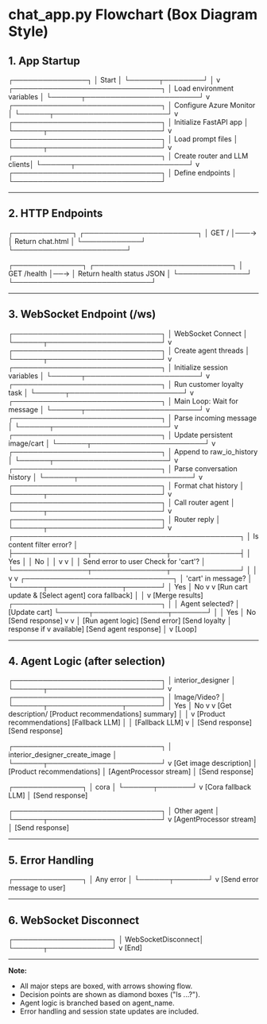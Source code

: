 # chat_app.py Flowchart (Box Diagram Style)

## 1. App Startup

┌───────────────┐
│   Start       │
└──────┬────────┘
       │
       v
┌──────────────────────────────┐
│ Load environment variables   │
└──────┬───────────────────────┘
       v
┌──────────────────────────────┐
│ Configure Azure Monitor      │
└──────┬───────────────────────┘
       v
┌──────────────────────────────┐
│ Initialize FastAPI app       │
└──────┬───────────────────────┘
       v
┌──────────────────────────────┐
│ Load prompt files            │
└──────┬───────────────────────┘
       v
┌──────────────────────────────┐
│ Create router and LLM clients│
└──────┬───────────────────────┘
       v
┌──────────────────────────────┐
│ Define endpoints             │
└──────────────────────────────┘

---

## 2. HTTP Endpoints

┌────────────┐      ┌───────────────────────┐
│  GET /     │───→  │ Return chat.html      │
└────────────┘      └───────────────────────┘

┌──────────────┐    ┌────────────────────────────┐
│  GET /health │──→ │ Return health status JSON  │
└──────────────┘    └────────────────────────────┘

---

## 3. WebSocket Endpoint (/ws)

┌──────────────────────────────┐
│ WebSocket Connect            │
└──────┬───────────────────────┘
       v
┌──────────────────────────────┐
│ Create agent threads         │
└──────┬───────────────────────┘
       v
┌──────────────────────────────┐
│ Initialize session variables │
└──────┬───────────────────────┘
       v
┌──────────────────────────────┐
│ Run customer loyalty task    │
└──────┬───────────────────────┘
       v
┌──────────────────────────────┐
│ Main Loop: Wait for message  │
└──────┬───────────────────────┘
       v
┌──────────────────────────────┐
│ Parse incoming message       │
└──────┬───────────────────────┘
       v
┌──────────────────────────────┐
│ Update persistent image/cart │
└──────┬───────────────────────┘
       v
┌──────────────────────────────┐
│ Append to raw_io_history     │
└──────┬───────────────────────┘
       v
┌──────────────────────────────┐
│ Parse conversation history   │
└──────┬───────────────────────┘
       v
┌──────────────────────────────┐
│ Format chat history          │
└──────┬───────────────────────┘
       v
┌──────────────────────────────┐
│ Call router agent            │
└──────┬───────────────────────┘
       v
┌──────────────────────────────┐
│ Router reply                 │
└──────┬───────────────────────┘
       v
┌──────────────────────────────────────────────┐
│ Is content filter error?                     │
├───────────────┬───────────────┬──────────────┤
│ Yes           │               │ No           │
│               v               v              │
│      Send error to user   Check for 'cart'?  │
└───────────────┬───────────────┬──────────────┘
                │               │
                v               v
        ┌──────────────────────────────┐
        │ 'cart' in message?           │
        └──────┬───────────────┬───────┘
               │ Yes           │ No
               v               v
   [Run cart update &      [Select agent]
    cora fallback]             │
        │                     v
   [Merge results]   ┌──────────────────────────────┐
        │            │ Agent selected?              │
   [Update cart]     └──────┬───────────────┬───────┘
        │                   │ Yes           │ No
   [Send response]          v               v
        │            [Run agent logic]   [Send error]
   [Send loyalty            │
    response if             v
    available]        [Send agent response]
        │
        v
     [Loop]

---

## 4. Agent Logic (after selection)

┌──────────────────────────────┐
│ interior_designer           │
└──────┬───────────────────────┘
       v
┌──────────────────────────────┐
│ Image/Video?                 │
└──────┬───────────────┬───────┘
       │ Yes           │ No
       v               v
[Get description/      [Product recommendations]
 summary]                   │
       │                   v
[Product recommendations]   [Fallback LLM]
       │                   │
[Fallback LLM]              v
       │             [Send response]
[Send response]

┌──────────────────────────────┐
│ interior_designer_create_image │
└──────┬───────────────────────┘
       v
[Get image description]
       │
[Product recommendations]
       │
[AgentProcessor stream]
       │
[Send response]

┌──────────────┐
│ cora         │
└──────┬───────┘
       v
[Cora fallback LLM]
       │
[Send response]

┌──────────────────────────────┐
│ Other agent                  │
└──────┬───────────────────────┘
       v
[AgentProcessor stream]
       │
[Send response]

---

## 5. Error Handling

┌──────────────┐
│ Any error    │
└──────┬───────┘
       v
[Send error message to user]

---

## 6. WebSocket Disconnect

┌────────────────────┐
│ WebSocketDisconnect│
└──────┬─────────────┘
       v
     [End]

---

**Note:**
- All major steps are boxed, with arrows showing flow.
- Decision points are shown as diamond boxes ("Is ...?").
- Agent logic is branched based on agent_name.
- Error handling and session state updates are included.
